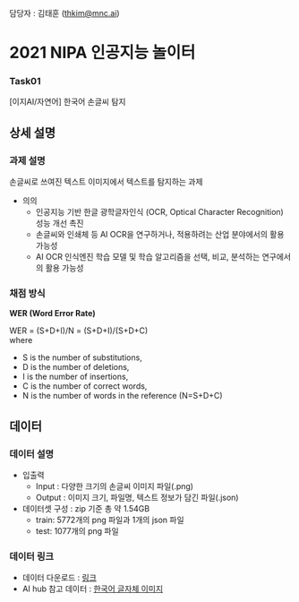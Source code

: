 담당자 : 김태훈 (thkim@mnc.ai)

# 2021 NIPA 인공지능 놀이터

### Task01
[이지AI/자연어] 한국어 손글씨 탐지


## 상세 설명

### 과제 설명

손글씨로 쓰여진 텍스트 이미지에서 텍스트를 탐지하는 과제

- 의의
  - 인공지능 기반 한글 광학글자인식 (OCR, Optical Character Recognition) 성능 개선 촉진
  - 손글씨와 인쇄체 등 AI OCR을 연구하거나, 적용하려는 산업 분야에서의 활용 가능성
  - AI OCR 인식엔진 학습 모델 및 학습 알고리즘을 선택, 비교, 분석하는 연구에서의 활용 가능성

### 채점 방식

**WER (Word Error Rate)**

WER = (S+D+I)/N = (S+D+I)/(S+D+C)  
  where
  - S is the number of substitutions,
  - D is the number of deletions,
  - I is the number of insertions,
  - C is the number of correct words,
  - N is the number of words in the reference (N=S+D+C)



## 데이터

### 데이터 설명

- 입출력
  - Input : 다양한 크기의 손글씨 이미지 파일(.png)
  - Output : 이미지 크기, 파일명, 텍스트 정보가 담긴 파일(.json)
- 데이터셋 구성 : zip 기준 총 약 1.54GB
  - train: 5772개의 png 파일과 1개의 json 파일
  - test: 1077개의 png 파일

### 데이터 링크
- 데이터 다운로드 : [링크](https://aihub.or.kr/problem_contest/nipa-learning-platform)  
- AI hub 참고 데이터 : [한국어 글자체 이미지](https://aihub.or.kr/aidata/133)
